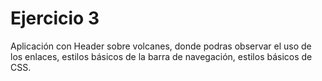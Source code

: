 # Ejercicio 3
Aplicación con Header sobre volcanes, donde podras observar el uso de los enlaces, estilos básicos de la barra de navegación, estilos básicos de CSS.